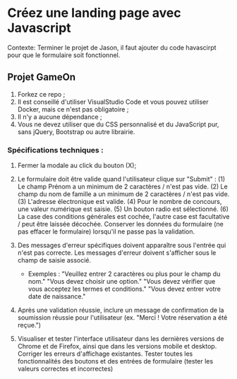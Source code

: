 # Créez une landing page avec Javascript
Contexte: Terminer le projet de Jason, il faut ajouter du code havascirpt pour que le formulaire soit fonctionnel.

## Projet GameOn
1. Forkez ce repo ;
2. Il est conseillé d'utiliser VisualStudio Code et vous pouvez utiliser Docker, mais ce n'est pas obligatoire ;
3. Il n'y a aucune dépendance ;
4. Vous ne devez utiliser que du CSS personnalisé et du JavaScript pur, sans jQuery, Bootstrap ou autre librairie.

### Spécifications techniques :
1. Fermer la modale au click du bouton (X);

2. Le formulaire doit être valide quand l'utilisateur clique sur "Submit" :
    (1) Le champ Prénom a un minimum de 2 caractères / n'est pas vide.
    (2) Le champ du nom de famille a un minimum de 2 caractères / n'est pas vide.
    (3) L'adresse électronique est valide.
    (4) Pour le nombre de concours, une valeur numérique est saisie.
    (5) Un bouton radio est sélectionné.
    (6) La case des conditions générales est cochée, l'autre case est facultative / peut être laissée décochée.
    Conserver les données du formulaire (ne pas effacer le formulaire) lorsqu'il ne passe pas la validation.

3. Des messages d'erreur spécifiques doivent apparaître sous l'entrée qui n'est pas correcte. Les messages d'erreur doivent s'afficher sous le champ de saisie associé. 
   * Exemples :
    "Veuillez entrer 2 caractères ou plus pour le champ du nom."
    "Vous devez choisir une option."
    "Vous devez vérifier que vous acceptez les termes et conditions."
    "Vous devez entrer votre date de naissance."

4. Après une validation réussie, inclure un message de confirmation de la soumission réussie pour l'utilisateur (ex. "Merci ! Votre réservation a été reçue.")

5. Visualiser et tester l'interface utilisateur dans les dernières versions de Chrome et de Firefox, ainsi que dans les versions mobile et desktop. Corriger les erreurs d'affichage existantes.
   Tester toutes les fonctionnalités des boutons et des entrées de formulaire (tester les valeurs correctes et incorrectes)